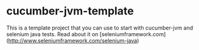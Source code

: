cucumber-jvm-template
=====================

This is a template project that you can use to start with cucumber-jvm and selenium java tests. Read about it on [seleniumframework.com] (http://www.seleniumframework.com/selenium-java)
